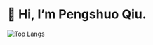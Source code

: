 # 👋 Hi, I’m Pengshuo Qiu.
[![Top Langs](https://github-readme-stats.vercel.app/api/top-langs/?username=prnszz&layout=compact&theme=radical)](https://github.com/anuraghazra/github-readme-stats)
<!---
prnszz/prnszz is a ✨ special ✨ repository because its `README.md` (this file) appears on your GitHub profile.
You can click the Preview link to take a look at your changes.
--->
